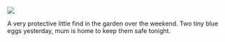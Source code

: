 <!-- published: 2019-01-06T13:00:00Z -->
<!-- slug: photos/3686ae5b-a955-47ac-b727-3d7e5748d481/ -->

![](https://brntn-photos.s3-ap-southeast-2.amazonaws.com/uploaded/3DF9BEFB-6DE2-4433-A46A-04B81296E9AF.jpeg)

A very protective little find in the garden over the weekend. Two tiny blue eggs yesterday, mum is home to keep them safe tonight.